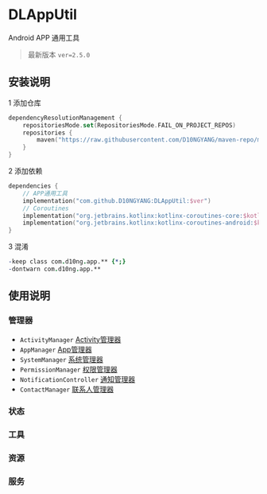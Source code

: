 # DLAppUtil

Android APP 通用工具

> 最新版本 `ver=2.5.0`

## 安装说明

1 添加仓库

```kotlin
dependencyResolutionManagement {
    repositoriesMode.set(RepositoriesMode.FAIL_ON_PROJECT_REPOS)
    repositories {
        maven("https://raw.githubusercontent.com/D10NGYANG/maven-repo/main/repository")
    }
}
```

2 添加依赖

```kotlin
dependencies {
    // APP通用工具
    implementation("com.github.D10NGYANG:DLAppUtil:$ver")
    // Coroutines
    implementation("org.jetbrains.kotlinx:kotlinx-coroutines-core:$kotlin_coroutines_ver")
    implementation("org.jetbrains.kotlinx:kotlinx-coroutines-android:$kotlin_coroutines_ver")
}
```

3 混淆

```pro
-keep class com.d10ng.app.** {*;}
-dontwarn com.d10ng.app.**
```

## 使用说明

### 管理器

- `ActivityManager` [Activity管理器](docs/manager/ActivityManager.md)
- `AppManager` [App管理器](docs/manager/AppManager.md)
- `SystemManager` [系统管理器](docs/manager/SystemManager.md)
- `PermissionManager` [权限管理器](docs/manager/PermissionManager.md)
- `NotificationController` [通知管理器](docs/manager/NotificationController.md)
- `ContactManager` [联系人管理器](docs/manager/ContactManager.md)

### 状态

### 工具

### 资源

### 服务
